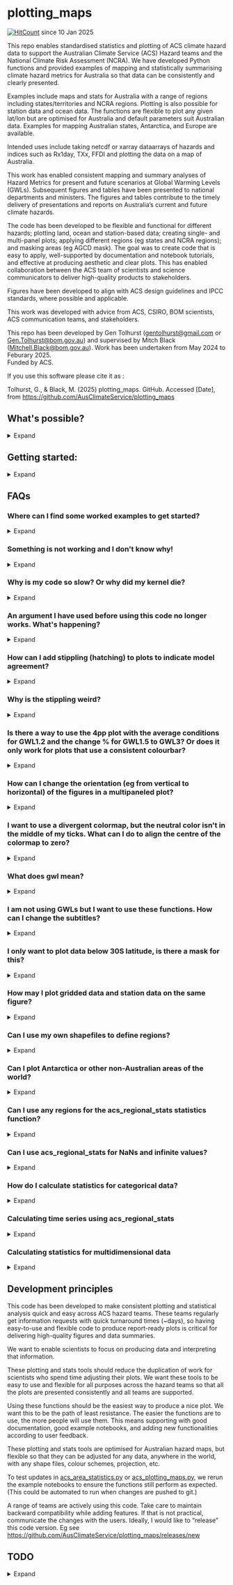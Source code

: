 # plotting_maps

[![HitCount](https://hits.dwyl.com/xenct/AusClimateService/plotting_maps.svg?style=flat-square)](http://hits.dwyl.com/xenct/AusClimateService/plotting_maps) since 10 Jan 2025

This repo enables standardised statistics and plotting of ACS climate hazard data to support the Australian Climate Service (ACS) Hazard teams and the National Climate Risk Assessment (NCRA). We have developed Python functions and provided examples of mapping and statistically summarising climate hazard metrics for Australia so that data can be consistently and clearly presented.

Examples include maps and stats for Australia with a range of regions including states/territories and NCRA regions. Plotting is also possible for station data and ocean data. The functions are flexible to plot any given lat/lon but are optimised for Australia and default parameters suit Australian data. Examples for mapping Australian states, Antarctica, and Europe are available.

Intended uses include taking netcdf or xarray dataarrays of hazards and indices such as Rx1day, TXx, FFDI and plotting the data on a map of Australia. 

This work has enabled consistent mapping and summary analyses of Hazard Metrics for present and future scenarios at Global Warming Levels (GWLs). Subsequent figures and tables have been presented to national departments and ministers. The figures and tables contribute to the timely delivery of presentations and reports on Australia’s current and future climate hazards.

The code has been developed to be flexible and functional for different hazards; plotting land, ocean and station-based data; creating single- and multi-panel plots; applying different regions (eg states and NCRA regions); and masking areas (eg AGCD mask). The goal was to create code that is easy to apply, well-supported by documentation and notebook tutorials, and effective at producing aesthetic and clear plots. This has enabled collaboration between the ACS team of scientists and science communicators to deliver high-quality products to stakeholders.

Figures have been developed to align with ACS design guidelines and IPCC standards, where possible and applicable.

This work was developed with advice from ACS, CSIRO, BOM scientists, ACS communication teams, and stakeholders.

This repo has been developed by Gen Tolhurst (gentolhurst@gmail.com or Gen.Tolhurst@bom.gov.au) and supervised by Mitch Black (Mitchell.Black@bom.gov.au). Work has been undertaken from May 2024 to Feburary 2025.\
Funded by ACS.

If you use this software please cite it as :

Tolhurst, G., & Black, M. (2025) plotting_maps. GitHub. Accessed [Date], from https://github.com/AusClimateService/plotting_maps

## What's possible?

<details>
 <summary> Expand </summary>
 
### [acs_plotting_maps.py](https://github.com/AusClimateService/plotting_maps/blob/main/acs_plotting_maps.py) for plots
 
There are many possibilities built into this function. ```plot_acs_hazard``` is the single plot function. Multiple plots can be made in the same figure using ```plot_acs_hazard_2pp```, ```plot_acs_hazard_3pp```, ```plot_acs_hazard_4pp```, and ```plot_acs_hazard_1plus3```; these multi-panel plots have the same functionalities as the single plot function.

To access docstrings and learn about input arguments, use ```plot_acs_hazard?```. This will describe each parameter you can give to the function to customise your plot.

 - Basic usage: Single plot of Australia eg temperature [minimal_plotting_example_tx.ipynb](https://github.com/AusClimateService/plotting_maps/blob/main/example_notebooks/minimal_plotting_example_tx.ipynb),  [story_map_plots.ipynb](https://github.com/AusClimateService/plotting_maps/blob/main/reports/story_map_plots.ipynb) and [acs_plotting_maps_examples.ipynb](https://github.com/AusClimateService/plotting_maps/blob/main/example_notebooks/acs_plotting_maps_examples.ipynb)
<img src="https://github.com/AusClimateService/plotting_maps/blob/main/figures/Maximum-Temperature-of-Hottest-Heatwave.png" width="300">

 - Plot ocean data: Plots of ocean data eg marine heat waves [story_map_plots.ipynb](https://github.com/AusClimateService/plotting_maps/blob/main/reports/story_map_plots.ipynb), [acs_plotting_maps_examples.ipynb](https://github.com/AusClimateService/plotting_maps/blob/main/example_notebooks/acs_plotting_maps_examples.ipynb), and  [Climate_and_hazards_report](https://github.com/AusClimateService/plotting_maps/blob/main/reports/Climate_and_hazards_report.ipynb)
<img src="https://github.com/AusClimateService/plotting_maps/blob/main/figures/story_map_plots/story_map_plots_MHWduration_gwl12.png" width="300">

 - Plot data from anywhere in the world eg Antarctica or Europe [FAQ_example_antarctica.ipynb](https://github.com/AusClimateService/plotting_maps/blob/main/example_notebooks/FAQ_example_antarctica.ipynb)

<img src="https://github.com/user-attachments/assets/12e113ca-efd7-4147-9f97-446e7f0a4da2" width="600">

<img src="https://github.com/user-attachments/assets/7e75cccc-b6d4-449c-a1ce-c118696dbee8" width="600">

- Plot atmospheric data above ocean and land, for example, Tropical Cyclones [FAQ_example_TCs.ipynb](https://github.com/AusClimateService/plotting_maps/blob/main/example_notebooks/FAQ_example_TCs.ipynb)

<img src="https://github.com/AusClimateService/plotting_maps/blob/main/figures/Frequency-of-tropical-cyclones.png" width="600">


 - Plot stations data: Single plot of station data eg coastal flooding [acs_plotting_maps_examples.ipynb](https://github.com/AusClimateService/plotting_maps/blob/main/example_notebooks/acs_plotting_maps_examples.ipynb), [multi_plots](https://github.com/AusClimateService/plotting_maps/blob/main/example_notebooks/multi_plots.ipynb) and [Climate_and_hazards_report](https://github.com/AusClimateService/plotting_maps/blob/main/reports/Climate_and_hazards_report.ipynb)

<img src="https://github.com/AusClimateService/plotting_maps/blob/main/figures/ch_report/Change-in-frequency-of-coastal-flood-days.png" width="300">
  
 - Plot multiple data types in one figure. Gridded data and station data can be plotted on the same plot: eg ocean data and station data (station and gridded data on the same plot) [minimal_plotting_example_station.ipynb]((https://github.com/AusClimateService/plotting_maps/blob/main/example_notebooks/minimal_plotting_example_station.ipynb)

<img src="https://github.com/user-attachments/assets/c4ae7738-4eb8-4e49-865e-32440f13cd0f" width="300">

 - Plot categorical data: Single plot of categorical data eg [aridity](https://github.com/AusClimateService/plotting_maps/blob/main/example_notebooks/minimal_plotting_example_ai.ipynb) and [aridity or fire climate classes](https://github.com/AusClimateService/plotting_maps/blob/main/example_notebooks/plotting_and_stats_examples.ipynb)
 - Plot categorical data with stippling: Single plot of hazard data with stippling eg [multi_plots](https://github.com/AusClimateService/plotting_maps/blob/main/example_notebooks/multi_plots.ipynb), [Fire climate classes](https://github.com/AusClimateService/plotting_maps/blob/main/reports/fire_climate_classes_projections.ipynb)
![Fire-climate-classes-and-shift](https://github.com/user-attachments/assets/606762e1-d9f5-41a7-8df4-1f089f2c8596)

 - Mask remote data sparse regions of Australia using agcd_mask. Particularly for maps that depend on *in situ* rainfall observations. See issue https://github.com/AusClimateService/plotting_maps/issues/28, [story_map_plots.ipynb](https://github.com/AusClimateService/plotting_maps/blob/main/reports/story_map_plots.ipynb) and [Climate_and_hazards_report](https://github.com/AusClimateService/plotting_maps/blob/main/reports/Climate_and_hazards_report.ipynb).
<img src="https://github.com/user-attachments/assets/4c7f497f-28ac-40b5-b529-5f09f6baad3a" width="300">

 - Plot a selected region: Single plot of single state/region [acs_plotting_maps_examples.ipynb](https://github.com/AusClimateService/plotting_maps/blob/main/example_notebooks/acs_plotting_maps_examples.ipynb). Note that these visualisations are not yet optimised https://github.com/AusClimateService/plotting_maps/issues/35
<img src="https://github.com/user-attachments/assets/f169f00b-3513-4a51-a05f-32341fafa434" width="300">

 - Plot a selection of regions: Single plot of multiple selected regions [acs_plotting_maps_examples.ipynb](https://github.com/AusClimateService/plotting_maps/blob/main/example_notebooks/acs_plotting_maps_examples.ipynb). Note that these visualisations are not yet optimised https://github.com/AusClimateService/plotting_maps/issues/35
<img src="https://github.com/user-attachments/assets/c200a1d9-fb28-4d82-8ce4-ca6d7ad325f1" width="300">
   
 - Plot only data below particular latitude [Climate_and_hazards_report](https://github.com/AusClimateService/plotting_maps/blob/main/reports/Climate_and_hazards_report.ipynb) and [FAQ_example_crop_mask.ipynb](https://github.com/AusClimateService/plotting_maps/blob/main/example_notebooks/FAQ_example_crop_mask.ipynb)
<img src="https://github.com/user-attachments/assets/0adf46a9-ef9c-4c40-960e-c005323bff0e" width="300">

 - Plot multi-panelled plots with shared colour bars for multiple future global warming levels (GWLs). For example, `plot_acs_hazard_4pp` and `plot_acs_hazard_1plus3` are both four-panel plots for gwl1.2, gwl1.5, gwl2.0, and gwl3.0.  `plot_acs_hazard_1plus3` plots the first (gwl1.2) panel as the baseline and the subsequent 3 gwls as anomalies from this baseline. [Multiplots examples](https://github.com/AusClimateService/plotting_maps/blob/main/example_notebooks/multi_plots.ipynb), [Climate_and_hazards_report](https://github.com/AusClimateService/plotting_maps/blob/main/reports/Climate_and_hazards_report.ipynb), [ncra_briefing_plots](https://github.com/AusClimateService/plotting_maps/blob/main/reports/ncra_briefing_plots.ipynb), [fire_climate_classes_projections](https://github.com/AusClimateService/plotting_maps/blob/main/reports/fire_climate_classes_projections.ipynb)
  ![Average-daily-maximum-temperature](https://github.com/user-attachments/assets/05e67c12-a6d5-478d-a088-7af5c6eaaadd)

 - All the above functionality is available in multi-panelled plots. Functions exist for 1, 2, 3, and 4-panelled plots in vertical or horizontal orientations eg [multi_plots](https://github.com/AusClimateService/plotting_maps/blob/main/example_notebooks/multi_plots.ipynb). (also 2-by-2 “square” for 4pp) The hazard plotting function eg `plot_acs_hazard_4pp` for four-panelled-plots is constructed using helper functions

 - Plot any arrangement of m x n plots using `plot_acs_hazard_multi`. This function can cope with missing subplots. [multi_plots.ipynb](https://github.com/AusClimateService/plotting_maps/blob/main/example_notebooks/multi_plots.ipynb)
<img src="https://github.com/user-attachments/assets/198ac8cf-a842-484f-9e6d-69d8ff68c153" width="300">


**Limitations**

See active and past issues https://github.com/AusClimateService/plotting_maps/issues

-	Region shapefiles with many regions (eg LGAs) are very slow to load (big regions, like states, are ok)
-	Stippling can be weird when the mask has fuzzy edges (ie data is noisy), the stippling can get confused about what should be stippled and what shouldn’t be and may put hatches where there shouldn’t be hatches. (problem with `contour`). This is a problem with stippling for fire climate classes, to overcome this, I coarsened the mask to a larger grid see [multi_plots](https://github.com/AusClimateService/plotting_maps/blob/main/example_notebooks/multi_plots.ipynb), [Fire climate classes](https://github.com/AusClimateService/plotting_maps/blob/main/reports/fire_climate_classes_projections.ipynb)
-	Setting `contourf=True` to smoothly plot your gridded data can cause errors for particular data and particular projections. This is a known issue with `contourf`, be careful if you use it (check with `contour=False` plots). `contour` and `contourf` are quite slow to calculate for noisy high-resolution data. (see issue https://github.com/AusClimateService/plotting_maps/issues/10)
-	Specifying tick_labels for non-categorical data produces unexpected results. The tick_labels argument is designed to label categorical data. It might be misunderstood to allow for labelling only major ticks or for labelling data with the units on the tick labels. Be aware of this. Possibly could change the functionality, if desired. (see issue https://github.com/AusClimateService/plotting_maps/issues/7)


### Colours and design
 
Using suggested colormaps and scales will improve the consistency across teams producing similar variables. This will support comparison across different plots.

Most colours have been tested for common red-green colorblindness eg Deuteranopia. [Coblis](https://www.color-blindness.com/coblis-color-blindness-simulator/) is a handy tool to understand what your plots look like with a range of colorblind types.

Colorscales follow [IPCC design principles](https://www.ipcc.ch/site/assets/uploads/2022/09/IPCC_AR6_WGI_VisualStyleGuide_2022.pdf) and [ACS design guide (internal BOM document)](https://bom365-my.sharepoint.com/:w:/g/personal/amy_walsh_bom_gov_au/EU0i7YY8nlNHrFo3shk35nwBbl-0A4gFqG9QyxKajo2l1A). Subject matter experts gave guidance on common colourscales used in their field.
ACS has specific guidelines on figure layout and text label sizes etc.

We have provided dictionaries with suggested region shapefiles, cmap colormaps, and tick intervals. Using the recommended items may help make plotting between users more consistent, but if they are not fit for your purpose, you may specify whatever you like.

Below are suggested colormaps matched with possible variables to plot.  This includes color maps for the total amount and anomalies. They are stored as `cmap_dict` in the `acs_plotting_maps` module.

<img src="https://github.com/AusClimateService/plotting_maps/blob/main/colormaps_aus_maps.png" width="300">

### [acs_area_statistics.py](https://github.com/AusClimateService/plotting_maps/blob/main/acs_area_statistics.py) for area statistics

This module enables calculating a range of statistics for areas defined by shapefiles, including area averages. It is best used for reducing 2D maps into a table of summary statistics for each region or state. The function can be used for more dimensions (eg, lat, lon, time, model) but may be slow and memory intensive depending on the size of the data and the number of regions.  

 - Statistics available include 'mean', 'median', 'min', 'max', 'mode', 'sum', 'std', 'var', 'proportions', 'p10', and 'p90' (any pxx where xx is between 0 and 100).
 - Here's a [verbose example](https://github.com/AusClimateService/plotting_maps/blob/main/example_notebooks/area_statistics_example.ipynb) of using the function.
![image](https://github.com/user-attachments/assets/d76837e9-cac5-4b24-89a5-a64d7781759c)

 - The function works for continuous and numerical variables eg [rainfall](https://github.com/AusClimateService/plotting_maps/blob/main/example_notebooks/minimal_plotting_example_pr.ipynb), [marine heatwaves](https://github.com/AusClimateService/plotting_maps/blob/main/example_notebooks/minimal_plotting_example_ocean.ipynb), [temperature](https://github.com/AusClimateService/plotting_maps/blob/main/example_notebooks/minimal_plotting_example_tx.ipynb)
 - The function also works for calculating stats for [categorical data](https://github.com/AusClimateService/plotting_maps/blob/main/example_notebooks/plotting_and_stats_examples.ipynb), including calculating mode, median (if ordinal), and each category's proportions.
![image](https://github.com/user-attachments/assets/bb62ae57-4cdf-4c41-b41f-f5e6f0ed5338)

 - The function can calculate the area averages for many models individually or across the multi-member ensemble. eg [ensemble-table](https://github.com/AusClimateService/plotting_maps/blob/main/example_notebooks/ensemble-table.ipynb)
![image](https://github.com/user-attachments/assets/c24b0ce4-78a4-493f-a5b0-1c8807eaa284)

 - The function can provide data to visualise as [ensemble heatmaps](https://github.com/AusClimateService/hazards-drought/blob/main/percentiles/plot_percentiles.ipynb)
  ![heatmap](https://github.com/user-attachments/assets/d3731f80-ab9a-4759-a30c-4b16b5881c73)

 - The function can [work with any custom shapefile](https://github.com/AusClimateService/plotting_maps/blob/main/example_notebooks/area_statistics_example_basin_gpkg.ipynb)
 - The function can be used for time series extraction for regions. This can be very memory intensive. For time series extraction for regions, see [FAQ_example_timeseries_stats.ipynb](https://github.com/AusClimateService/plotting_maps/blob/main/example_notebooks/FAQ_example_timeseries_stats.ipynb)

![image](https://github.com/user-attachments/assets/779d1df2-1293-4057-a9ee-79882ef43dbe)

 - The function can be used for multiple models to show the ensemble spread of area averages [FAQ_example_timeseries_stats_for_ensemble_region.ipynb](https://github.com/AusClimateService/plotting_maps/blob/main/example_notebooks/FAQ_example_timeseries_stats_for_ensemble_region.ipynb)
![monthly_ensemble](https://github.com/user-attachments/assets/21d5deab-4dad-40d9-bcee-cde61eff7148)


 
**Limitations**
-	Be careful when working with NaNs and non-finite values. Previous versions of this code could not cope with non-finite values, now the function will mask non-finite values (inf, NaN etc) before calculating statistics. See https://github.com/AusClimateService/plotting_maps/issues/31
-	Calculating area averages with region shapefiles with many regions is very slow (big regions are ok)

### Time Series extraction

For time series extraction for regions, see [FAQ_example_timeseries_stats.ipynb](https://github.com/AusClimateService/plotting_maps/blob/main/example_notebooks/FAQ_example_timeseries_stats.ipynb) and [FAQ_example_timeseries_stats_for_ensemble_region.ipynb](https://github.com/AusClimateService/plotting_maps/blob/main/example_notebooks/FAQ_example_timeseries_stats_for_ensemble_region.ipynb)
 
For time series extraction of point locations see https://github.com/AusClimateService/TimeSeriesExtraction

### Masks

Shapefiles and masks that define regions can be at /g/data/ia39/shapefiles/data and /g/data/ia39/aus-ref-clim-data-nci/shapefiles/masks/.

These shapefiles and masks can be used to outline some selected regions, calculate area statistics, or any other use you like. 

More information on [the Australian Community Reference Climate Data Collection @ NCI shapefile collection](https://github.com/aus-ref-clim-data-nci/shapefiles) is in the readme and example notebooks. These shapefiles are lightly processed from official sources such as the Australian Bureau of Statistics. The shapefiles can be much more precise than we need, so `acs_area_statistics.py` and `acs_plotting_maps.py` automatically simplify the geometries (sometimes from ~1 mm precision) to ~100 m precision. Most climate data is only on the scale of kilometres or tens of kilometres.

You may apply your own shapefiles or masks. You may need to rename some columns so that functions work as intended.

Regions include Australian: 
- Local Government Areas (LGAs),
- State and Territories,
- land boundary,
- Natural Resource Management (NRM) regions,
- river regions,
- broadacre regions, and
- National Climate Risk Assessment (NCRA) regions.

```
dict_keys(['aus_local_gov',
           'aus_states_territories',
           'australia',
           'nrm_regions',
           'river_regions',
           'broadacre_regions',
           'ncra_regions'])
```

### other
 
See the github “issues” https://github.com/AusClimateService/plotting_maps/issues?q=is%3Aissue for some history of added functionality etc.

</details>

## Getting started:

<details>
 <summary> Expand </summary>
 
### Python environment

This code is designed to work with hh5 analysis3-24.04 virtual environment.

In your terminal, this may look like:

```
$ module use /g/data/hh5/public/modules
$ module load conda/analysis3-24.04
```

When starting a new ARE JupyterLab session (https://are.nci.org.au/pun/sys/dashboard/batch_connect/sys/jupyter/ncigadi/session_contexts/new, requires NCI login), selecting the hh5 analysis3-24.04 virtual environment might look like this:

![image](https://github.com/AusClimateService/plotting_maps/assets/45543810/e0d93235-c0a7-4a24-adb5-8bf99f3febe0)

### Access shapefiles
 
This code references shapefiles stored in ```/g/data/ia39/```. You will need to be a member of this project to access the data. Request membership https://my.nci.org.au/mancini/project/ia39

See https://github.com/aus-ref-clim-data-nci/shapefiles for more information on the shapefiles.

Include the projects you need when you start an ARE session. Eg, storage: "gdata/ia39+gdata/hh5+gdata/mn51"

![image](https://github.com/user-attachments/assets/97b5b23d-4d21-45ab-bbc0-feeff5d74388)

### Cloning this repo
 
Before you can ```import acs_plotting_maps``` to use the plotting function ```plot_acs_hazard```, you will need to clone a copy of this repository to your own working directory.

If you are working in your home directory, navigate there:
```
$ cd ~/
```

Else, if you are working elsewhere (eg. scratch or project), specify the path:
```
$ cd /path/to/dir/

$ cd /scratch/PROJECT/USER/

$ cd /g/data/PROJECT/USER/
```

Then, you can clone this repository to access the Python code and notebooks. \
If you want the new directory to be called anything other than "plotting_maps" please replace the final argument with your choice of directory name:
```
$ git clone https://github.com/AusClimateService/plotting_maps.git plotting_maps
```
You will now be able to access the functions, python scripts, and Jupyter notebooks from your user.

### Update to the lastest version of the repo (pull)
 
Navigate to your existing version of the plotting maps repository (if you don't have an existing version, follow the above directions for cloning).

```
$ cd /path/to/dir/plotting_maps
````

Then pull the latest version using git

```
$ git pull
```

### Usage in Jupyter Notebook:
 
See small, easy-to-follow examples here: 
- [https://github.com/AusClimateService/plotting_maps/blob/main/example_notebooks/minimal_plotting_example_pr.ipynb]
- [https://github.com/AusClimateService/plotting_maps/blob/main/example_notebooks/area_statistics_example.ipynb]

Other examples:
- [https://github.com/AusClimateService/plotting_maps/blob/main/example_notebooks/plotting_and_stats_examples.ipynb]
- [https://github.com/AusClimateService/plotting_maps/blob/main/example_notebooks/acs_plotting_maps_examples.ipynb]

1. **Navigate to the directory you cloned to:**
```
cd ~/plotting_maps
```

2. **Import the ACS plotting maps function and dictionaries and Xarray.** 
```python 
from acs_plotting_maps import plot_acs_hazard, cmap_dict, tick_dict, plot_acs_hazard_3pp
import xarray as xr
```

3. **Load some data.** For example, this will load extratropical storm rx5day rainfall
```python
ds = xr.open_dataset("/g/data/ia39/australian-climate-service/test-data/CORDEX-CMIP6/bias-adjustment-input/AGCD-05i/BOM/ACCESS-CM2/historical/r4i1p1f1/BARPA-R/v1-r1/day/pr/pr_AGCD-05i_ACCESS-CM2_historical_r4i1p1f1_BOM_BARPA-R_v1-r1_day_19600101-19601231.nc")
```
This data has three dimensions (time, lon, lat). There is a value for every day from 01-01-1960 to 31-12-1960. We can only plot 2D, so next we will calculate a statistic to summarise the data

4. **Summarise data into a 2D xr.DataArray.** For example, calculate the annual sum:
```python
var="pr"
da = ds.sum(dim="time")[var]
```

5. **Finally, use the plotting function**.\
You will need to specify:
     * the data (and select the variable eg "pr");
     * suitable arguments for the colorbar including cmap, ticks, cbar_label, and cbar_extend;
     * annotations including title, dataset_name, date_range; and
     * where you want the image outfile saved.
   
```python
regions = regions_dict['ncra_regions']
plot_acs_hazard(data = da,
                regions = regions,
                ticks=tick_dict['pr_annual'],
                cbar_label="annual rainfall [mm]",
                cbar_extend="max",
                title = "Rainfall",
                dataset_name = ds_pr.source_id,
                date_range=f"{start} to {end}",
                agcd_mask=True,
                cmap_bad="lightgrey",
                watermark="",
                outfile = "~/figures/out.png");
```
![rainfall_plot](https://github.com/user-attachments/assets/112b3911-1807-4d70-b035-acad148eb96c)

**Plot a three-panel plot**
```python
%%time
from plotting_maps.acs_plotting_maps import plot_acs_hazard_3pp

var = "HWAtx"

ds_gwl12 =xr.open_dataset("/g/data/ia39/ncra/heat/data/HWAtx/bias-corrected/ensemble/GWL-average/HWAtx_AGCD-05i_MME50_ssp370_v1-r1-ACS-QME-AGCD-1960-2022_GWL12.nc")
ds_gwl15 = xr.open_dataset("/g/data/ia39/ncra/heat/data/HWAtx/bias-corrected/ensemble/GWL-average/HWAtx_AGCD-05i_MME50_ssp370_v1-r1-ACS-QME-AGCD-1960-2022_GWL15.nc")
ds_gwl20 = xr.open_dataset("/g/data/ia39/ncra/heat/data/HWAtx/bias-corrected/ensemble/GWL-average/HWAtx_AGCD-05i_MME50_ssp370_v1-r1-ACS-QME-AGCD-1960-2022_GWL20.nc")
ds_gwl30 = xr.open_dataset("/g/data/ia39/ncra/heat/data/HWAtx/bias-corrected/ensemble/GWL-average/HWAtx_AGCD-05i_MME50_ssp370_v1-r1-ACS-QME-AGCD-1960-2022_GWL30.nc")

plot_acs_hazard_3pp(ds_gwl15 = ds_gwl15[var], 
                    ds_gwl20 = ds_gwl20[var],
                    ds_gwl30 = ds_gwl30[var],
                    regions = regions_dict['ncra_regions'],
                    cbar_label=f"Temperature [degC]",
                    title=f"Maximum Temperature of Hottest Heatwave for future warming scenarios", 
                    date_range = "Insert subtitle - should include the date range of the data \nand then the dataset below that", 
                    # baseline = "GWL1.2", 
                    dataset_name= "MME50_ssp370",
                    issued_date=None,
                    watermark="EXPERIMENTAL IMAGE ONLY", 
                    watermark_color="k",
                    cmap = cmap_dict["tasmax"],
                    ticks = np.arange(18,53,2),)
```
![Maximum-Temperature-of-Hottest-Heatwave-for-future-warming-scenarios](https://github.com/user-attachments/assets/6741a325-aac5-44bd-b878-d1aab1dab2ba)


6. **Calculate summary statistics for the range of models.**

```python 
# Import needed packages
from acs_area_statistics import acs_regional_stats, get_regions
regions = get_regions(["ncra_regions", "australia"])
```

For Calculating the NCRA region stats, we want to compare the regional averages based on different models, eg what is the regional mean value from the coolest/driest model realisation, what is the mean, what is the regional mean from the hottest/wettest model for this, we want ds to have the 10th, median and 90th percentile values from each model, then we can find the range of the models and the MMM.

```python
# calculate the stats using the acs_region_fractional_stats function
# Find the min, mean, max value for each region

ds = xr.open_dataset(filename)
mask_frac = regions.mask_3D_frac_approx(ds)
dims = ("lat", "lon",)
how = ["min", "mean", "max"]

da_summary = acs_regional_stats(ds=ds, infile = filename, mask=mask_frac, dims = dims, how = how,)
da_summary.to_DateFrame()

```

The dataframe will be saved to: ```infile.replace(".nc", f"_summary-{'-'.join(how)}_ncra-regions.csv"```

For example only, this would make a dataframe in this format:

|   region | abbrevs   | names                   |   pr_min |   pr_mean |   pr_max |
|---------:|:----------|:------------------------|---------:|----------:|---------:|
|        0 | VIC       | Victoria                |  415.729 |   909.313 |  3005.45 |
|        1 | NT        | Northern Territory      |  397.385 |   941.405 |  3934.81 |
|        2 | TAS       | Tasmania                |  555.644 |  1760.66  |  4631.81 |
|        3 | SA        | South Australia         |  284.455 |   575.952 |  1413.98 |
|        4 | NSW       | New South Wales & ACT   |  294.329 |   768.1   |  3440.04 |
|        5 | WAN       | Western Australia North |  123.651 |   921.906 |  3470.24 |
|        6 | WAS       | Western Australia South |  249.566 |   545.317 |  1819.89 |
|        7 | SQ        | Queensland South        |  287.613 |   584.155 |  1654.74 |
|        8 | NQ        | Queensland North        |  264.447 |   766.444 |  7146.55 |
|        9 | AUS       | Australia               |  123.614 |   742.735 |  7146.55 |
</details>

## FAQs
### Where can I find some worked examples to get started?
<details>
 <summary> Expand </summary>
 
I have collected [example notebooks](https://github.com/AusClimateService/plotting_maps/tree/main/example_notebooks) which contain examples of creating plots with a variety of hazards and using a range of functionalities available.

Notebooks used to make plots for specific requests and reports can be found under [reports](https://github.com/AusClimateService/plotting_maps/tree/main/reports). These are good references for the range of plots we can create using these functions and you are welcome to look through them and copy code you like. 

For minimal plotting and statistics examples:
* Aridity example [minimal_plotting_example_ai.ipynb](https://github.com/AusClimateService/plotting_maps/blob/main/example_notebooks/minimal_plotting_example_ai.ipynb)
* Plotting ocean data [minimal_plotting_example_ocean.ipynb](https://github.com/AusClimateService/plotting_maps/blob/main/example_notebooks/minimal_plotting_example_ocean.ipynb)
* Precipitation example [minimal_plotting_example_pr.ipynb](https://github.com/AusClimateService/plotting_maps/blob/main/example_notebooks/minimal_plotting_example_pr.ipynb)
* Coastal station data example [minimal_plotting_example_station.ipynb](https://github.com/AusClimateService/plotting_maps/blob/main/example_notebooks/minimal_plotting_example_station.ipynb)
* Temperature hazard example [minimal_plotting_example_tx.ipynb](https://github.com/AusClimateService/plotting_maps/blob/main/example_notebooks/minimal_plotting_example_tx.ipynb)

For a large range of examples showcasing a range of functionalities:
* [acs_plotting_maps_examples.ipynb](https://github.com/AusClimateService/plotting_maps/blob/main/example_notebooks/acs_plotting_maps_examples.ipynb)

Statistic examples:
* Basic example of acs_regional_stats [area_statistics_example.ipynb](https://github.com/AusClimateService/plotting_maps/blob/main/example_notebooks/area_statistics_example.ipynb)
* Region and ensemble member mean table for NCRA regions [ensemble-table.ipynb](https://github.com/AusClimateService/plotting_maps/blob/main/example_notebooks/ensemble-table.ipynb)
* Extracting regionally averaged time series from many years of daily data [FAQ_example_timeseries_stats.ipynb](https://github.com/AusClimateService/plotting_maps/blob/main/example_notebooks/FAQ_example_timeseries_stats.ipynb)
* Comparing time series from an ensemble [FAQ_example_timeseries_stats_for_ensemble_region.ipynb](https://github.com/AusClimateService/plotting_maps/blob/main/example_notebooks/FAQ_example_timeseries_stats_for_ensemble_region.ipynb) 
* Using acs_regional_stats to calculate area averages with custom regions [area_statistics_example_basin_gpkg.ipynb](https://github.com/AusClimateService/plotting_maps/blob/main/example_notebooks/area_statistics_example_basin_gpkg.ipynb)

</details>

### Something is not working and I don't know why!
<details>
 <summary> Expand </summary>
 
Here are some common suggestions for troubleshooting: 
 
 *	see “getting started” above and make sure you have followed all the instructions
 *	Check you are using the right venv. This code is designed to work with hh5 analysis3-24.04 virtual environment.
 *	Restart the kernel and rerun all cells from start. Especially if you have made a variety of modifications, you may have renamed a function/variable.
 *	If python can't find the module, check you have the .py module in your working directory. If not cd to the directory with the module.
 *	Make sure you have requested access to all the right gdata projects (eg gdata/ia39)
   
</details>

### Why is my code so slow? Or why did my kernel die?
<details>
 <summary> Expand </summary>

Expected run times are shown in the [example notebooks](https://github.com/AusClimateService/plotting_maps/tree/main/example_notebooks).

Importing acs_plotting_maps may take several seconds to load. This is normal.

NetCDF data files may take several seconds to load. This is normal.

The shapefiles take a while to load and calculate in both plotting and regional averaging scripts. Some of this slowness is unavoidable.

If `plot_acs_hazard` is very slow (multiple minutes), please pull recent changes to the plotting code. New code simplifies the shapefile to speed up plotting calculations from minutes to seconds. Plotting a figure (including multiple panels) should not take more than a minute.

Make sure you request lots of memory and compute resources. For example, I regularly request "Large (7 cpus, 32G mem)" for these notebooks. When calculating area averages for many regions, you will probably need more than this or your kernel will die. The more regions you are averaging, the more memory you need. Current work is investigating how to reduce memory demands for this function.

</details>

### An argument I have used before using this code no longer works. What's happening?
<details>
 <summary> Expand </summary>
 
During development, priorities and requests have changed what the functions needed to do. As a result, there are a few deprecated features and functionalities. Some things that were needed that are now not required:

 *	 “show_logo”, it was initially requested to have an ACS logo in the figures. The comms team now prefers only the copywrite in the bottom
 *	Contour and contourf are generally not recommended now due to errors in plotting and long computational time. They are left in the function because they can be useful for lower resolution data, eg ocean data.
 *	“infile” is not used. The idea was to use this for well-organised data with a consistent DRS to enable a good plot to be made without lots of keyword inputs. The data we have is not organised consistently enough for this.
 *	“regions_dict” in acs_plotting_maps.py made to module very slow to load Shapefiles can take many seconds to load. It is inefficient to load all these regions even when you don’t use them all. This was replaced with a class
 *	“regions” in acs_area_stats had preloaded shapefiles. Shapefiles can take many seconds to load. It is inefficient to load all these regions even when you don’t use them all. This was replaced with “get_regions”
   
```python
 from acs_area_statistics import acs_regional_stats, get_regions
regions = get_regions(["ncra_regions", "australia"])
```

</details>

### How can I add stippling (hatching) to plots to indicate model agreement?
<details>
 <summary> Expand </summary>
 
The plotting scripts can add stippling to the plots using the stippling keyword(s). [Here is a notebook showing examples of using stippling](https://github.com/AusClimateService/plotting_maps/blob/main/example_notebooks/FAQ_example_stippling.ipynb).

You will need to calculate the mask and provide this as a dataarray with "lat" and "lon". The mask must be a True/False boolean mask. It does not have to be the same resolution as the underlying data (you may wish to coarsen the mask if the underlying data is high-resolution and noisy).

See [this link](https://github.com/AusClimateService/plotting_maps/issues/2) for a brief example of applying stippling.

For the multi-panel plots, you can give a mask for each of the plots eg see [fire_climate_classes_projections.ipynb](https://github.com/AusClimateService/plotting_maps/blob/main/reports/fire_climate_classes_projections.ipynb) (you may ignore the "coarsen..." this is needed so smooth out the fuzzy edges of the fire climate classes). In this

Your function will look something like this:
```python
plot_acs_hazard_4pp(ds_gwl12=ds_gwl12[var],
                    ds_gwl15=ds_gwl15[var],
                    ds_gwl20=ds_gwl20[var],
                    ds_gwl30=ds_gwl30[var],
                    stippling_gwl12=stippling_gwl12,
                    stippling_gwl15=stippling_gwl15,
                    stippling_gwl20=stippling_gwl20,
                    stippling_gwl30=stippling_gwl30,
                    regions = regions,
                    title = "Fire Climate Classes",
                    # figsize=(7,2),
                    # baseline="GWL1.2",
                    cmap = cmap_dict["fire_climate"],
                    ticks = tick_dict["fire_climate_ticks"],
                    tick_labels = ["Tropical\nSavanna","Arid grass \n& woodland","Wet Forest","Dry Forest","Grassland",],
                    cbar_label = "classes",
                    dataset_name = "BARPA MRNBC-ACGD",
                    watermark="",
                    orientation="horizontal",
                    issued_date="",
                    );
```

</details>

### Why is the stippling weird?
<details>
 <summary> Expand </summary>
 
You may need to check that the stippling is in the areas you expect it to be. A bug in contourf causes the stippling to get confused when plotting noisy high-resolution mask. If that is the case, I recommend coarsening the stippling mask 
E.g. 
new_stippling_mask =  stippling_mask.coarsen(lat=2, boundary="pad").mean().coarsen(lon=2, boundary="pad").mean()>0.4

(full example here https://github.com/AusClimateService/plotting_maps/blob/main/reports/fire_climate_classes_projections.ipynb)

</details>

### Is there a way to use the 4pp plot with the average conditions for GWL1.2 and the change % for GWL1.5 to GWL3? Or does it only work for plots that use a consistent colourbar?
<details>
 <summary> Expand </summary>
 
`plot_acs_hazard_1plus3` is a specific version of the plotting function to address this situation. While `plot_acs_hazard_4pp` assumes a shared colorbar and scale for all four maps, `plot_acs_hazard_1plus3` provides additional key word arguments to define a separate colorbar and scale for the first plot (as a baseline), while the last three figures share a different colorbar and scale.  

See example here: [FAQ_example_4pp_1plus3.ipynb](https://github.com/AusClimateService/plotting_maps/blob/main/example_notebooks/FAQ_example_4pp_1plus3.ipynb)

```python
from acs_plotting_maps import *
import xarray as xr
import numpy as np
import pandas as pd
import matplotlib.pyplot as plt
import cartopy.crs as ccrs
from matplotlib import colors, cm

regions = regions_dict['ncra_regions']

var = "TXm"

# "current" with absolute values
ds_gwl12 = xr.open_dataset(f"/g/data/ia39/ncra/heat/data/{var}/bias-corrected/ensemble/GWL-average/{var}_AGCD-05i_MME50_ssp370_v1-r1-ACS-QME-AGCD-1960-2022_GWL12.nc")
# "future" with anomalies/change values
ds_gwl15 = xr.open_dataset(f"/g/data/ia39/ncra/heat/data/{var}/bias-corrected/ensemble/GWL-change/{var}_AGCD-05i_MME50_ssp370_v1-r1-ACS-QME-AGCD-1960-2022_GWL15-GWL12-change.nc")
ds_gwl20 = xr.open_dataset(f"/g/data/ia39/ncra/heat/data/{var}/bias-corrected/ensemble/GWL-change/{var}_AGCD-05i_MME50_ssp370_v1-r1-ACS-QME-AGCD-1960-2022_GWL20-GWL12-change.nc")
ds_gwl30 = xr.open_dataset(f"/g/data/ia39/ncra/heat/data/{var}/bias-corrected/ensemble/GWL-change/{var}_AGCD-05i_MME50_ssp370_v1-r1-ACS-QME-AGCD-1960-2022_GWL30-GWL12-change.nc")

plot_acs_hazard_1plus3(ds_gwl12=ds_gwl12[var],
                       gwl12_cmap=cmap_dict["tasmax"],
                       gwl12_cbar_extend= "both",
                       gwl12_cbar_label= "temperature [\N{DEGREE SIGN}C]",
                       gwl12_ticks= np.arange(8,43,2),
                       ds_gwl15=ds_gwl15[var],
                       ds_gwl20=ds_gwl20[var],
                       ds_gwl30=ds_gwl30[var],
                       regions = regions,
                       title = "Average daily maximum temperature",
                       cmap = cmap_dict["tas_anom"],
                       ticks = np.arange(-0.5, 3.1, 0.5),
                       cbar_label = "change in temperature [\N{DEGREE SIGN}C]",
                       watermark="",
                       orientation="horizontal",
                       issued_date="",
                       vcentre=0,
                       outfile = "figures/FAQ_example_1plus3.png",
                       )
```

</details>

### How can I change the orientation (eg from vertical to horizontal) of the figures in a multipaneled plot?
<details>
 <summary> Expand </summary>
 
For multi-panelled plots, we have provided a keyword `orientation` to easily change `"vertical"` stacked plots to `"horizontal"` aligned subplots. For four panelled plots there is also a `"square"` option for a 2-by-2 arrangement. 

These options specify the axes grid, figsize, and location of titles etc.

See [FAQ_example_orientation.ipynb](https://github.com/AusClimateService/plotting_maps/blob/main/example_notebooks/FAQ_example_orientation.ipynb) for an example.
</details>


### I want to use a divergent colormap, but the neutral color isn't in the middle of my ticks. What can I do to align the centre of the colormap to zero?
<details>
 <summary> Expand </summary>
 
When we plot anomalies, it is best to use divergent colormaps. However, some climate change signals are highly skewed or only in one direction. For example, heat hazards are nearly always increasing. To use divergent colormaps, but not waste space in the color scale on large cool anomalies, we can use the "vcentre" key word to centre the neutral centre of the colormap at zero, but only show relevant ticks on the scale.

See this notebook for an example: [FAQ_example_vcentre.ipynb](example_notebooks/FAQ_example_vcentre.ipynb)

</details>

### What does gwl mean?
<details>
 <summary> Expand </summary>
 
GWL describe global warming levels. These are 20 year periods centred on the year when a climate model is projected to reach a specified global surface temperature above the pre-industrial era. Global climate models reach these temperature thresholds at different years.

For example, the Paris Agreement (2012) refers to global warming levels in its aims:

“…to strengthen the global response to the threat of climate change by keeping a global temperature rise this century well below 2 degrees Celsius above pre-industrial levels and to pursue efforts to limit the temperature increase even further to 1.5 degrees Celsius.”

Find more information here https://github.com/AusClimateService/gwls

The plotting functions have been designed to accommodate present and future global warming levels. This is indicated by argument names containing "gwl12", "gwl15", "gwl20", "gwl30". If you want to use the function for other time periods or scenarios, you can still use these functions. The functions will work for any data in the right format (eg 2D xarray data array with lat and lon).

</details>

### I am not using GWLs but I want to use these functions. How can I change the subtitles?
<details>
 <summary> Expand </summary>
 
The plotting functions have been designed to accommodate present and future global warming levels. This is indicated by argument names containing "gwl12", "gwl15", "gwl20", "gwl30". If you want to use the function for other time periods or scenarios, you can still use these functions. The functions will work for any data in the right format (eg 2D xarray data array with lat and lon).

You can use `subplot_titles` to provide a list of titles for each subplot in your figure. You may also use this to suppress the default subplot titles, or label the plots differently.

This example shows the subplot_title being renamed for sea level rise increments instead of GWLs: [FAQ_example_subplot_titles.ipynb](https://github.com/AusClimateService/plotting_maps/blob/main/example_notebooks/FAQ_example_subplot_titles.ipynb)

</details>

### I only want to plot data below 30S latitude, is there a mask for this?
<details>
 <summary> Expand </summary>
 
There is no specific mask for this, but it is easy to adjust your input to achieve this. Here is a notebook to demonstrate [FAQ_example_crop_mask.ipynb](https://github.com/AusClimateService/plotting_maps/blob/main/example_notebooks/FAQ_example_crop_mask.ipynb)

If you just want to plot the data below 30S, you can use ```plot_acs_hazard(data=  ds.where(ds["lat"]<-30)[var] , ...)```
![image](https://github.com/user-attachments/assets/549ccef8-3aed-4dfa-9ee0-c08e225ab386)


You may also like to apply a custom mask to the stats function using "clipped" to only select by a lat lon box:
```
import geopandas as gpd
from glob import glob
from shapely.geometry import box
import regionmask
import xarray as xr
from acs_area_statistics import acs_regional_stats, get_regions

# get the shapefile for australia
PATH = "/g/data/ia39/aus-ref-clim-data-nci/shapefiles/data"
shapefile = "australia"
gdf = gpd.read_file(glob(f"{PATH}/{shapefile}/*.shp")[0]).to_crs("EPSG:4326")

# set your limits
# box(xmin, ymin, xmax, ymax)
clipped = gdf.clip( box(100, -45, 160, -30))

regions = regionmask.from_geopandas(clipped, name= "clipped_shapefile", overlap=True) 

# need some data
filename = "/g/data/ia39/ncra/extratropical_storms/5km/GWLs/lows_AGCD-05i_ACCESS-CM2_ssp370_r4i1p1f1_BOM_BARPA-R_v1-r1_GWL12.nc"
ds = xr.open_dataset(filename, use_cftime = True,)

mask = regions.mask_3D(ds)

# then calculate the stats for this clipped region
dims = ("lat", "lon",)
var="low_freq"
df_summary = acs_regional_stats(ds=ds,var=var, mask=mask, dims = dims, how = ["min", "median", "max"])
df_summary
```

</details>

### How may I plot gridded data and station data on the same figure?
<details>
 <summary> Expand </summary>
 
You can plot gridded data and station data on the same plot if they share the same colorscale and ticks. All you need to do is provide valid `data` and `station_df`. Similarly, this is possible for multipanelled plots. 
 
```python
from acs_plotting_maps import *
import xarray as xr
import numpy as np

regions = regions_dict['ncra_regions']

var="ALT_TRD"
data = xr.open_dataset(f"/g/data/mn51/users/gt3409/sealevel_trend/sealevel_trend_alt_AUS.nc")\
.rename({"LON561_700":"lon","LAT81_160":"lat"}) 
station_df = xr.open_dataset("/g/data/mn51/users/gt3409/sealevel_trend/sealevel_trend_tg_AUS.nc")\
.rename({"LON":"lon", "LAT":"lat"}).to_dataframe()

plot_acs_hazard(data=data[var],
                station_df=station_df,
                regions = regions,
                title = "Sea level trend",
                cmap = cmap_dict["ipcc_slev_div"],
                ticks = np.arange(-2,7,1),
                cbar_label = "sea level trend\n[mm/year]",
                cbar_extend="both",
                watermark="",
               issued_date="",
               mask_not_australia=False,
               mask_australia=True,
               vcentre=0)
```
<img src="https://github.com/user-attachments/assets/0b641920-cc7d-46f1-b928-180a8212770b" width="500">

</details>

### Can I use my own shapefiles to define regions?
<details>
 <summary> Expand </summary>
 
Yes, you can provide any shapefiles you like. Here is an example: [FAQ_example_custom_mask.ipynb](https://github.com/AusClimateService/plotting_maps/blob/main/example_notebooks/FAQ_example_custom_mask.ipynb).

We have provided some helpful Australian regions from /g/data/ia39, but the functions are flexible to take custom regions. [See more about the provided shapefiles here](https://github.com/aus-ref-clim-data-nci/shapefiles/).
You will need to define [regionmask regions](https://regionmask.readthedocs.io/en/stable/notebooks/mask_3D.html) with unique abbreviations and names

You may have region data in other formats. [area_statistics_example_basin_gpkg.ipynb](https://github.com/AusClimateService/plotting_maps/blob/main/example_notebooks/area_statistics_example_basin_gpkg.ipynb) is an example using custom regions defined by a GeoPackage (GPKG). 

</details>

### Can I plot Antarctica or other non-Australian areas of the world?
<details>
 <summary> Expand </summary>
 
Yes, although `acs_plotting_maps` is designed to plot Australian hazard data, the functions are flexible to plot data for any area of the world. 

For example, to plot Antarctica, you must adjust `xlim`, `ylim` and `projection`. In [FAQ_example_antarctica.ipynb](https://github.com/AusClimateService/plotting_maps/blob/main/example_notebooks/FAQ_example_antarctica.ipynb), we use `projection=ccrs.SouthPolarStereo()` for a polar projection as used by the Bureau of Meteorology for Southern Hemisphere maps. Limit the longitude and latitude with `xlim=(-180, 180)` and `ylim=(-90, -60)`. To plot the outline of the Antarctic continent (and other coastlines), set `coastlines = True`.

![Antarctica_sst_climatology](https://github.com/user-attachments/assets/bbdbdf45-173f-4dee-9441-c842b0723dd7)

In a similar way you can Europe by setting `coastlines=True`, `xlim=(-15, 45)`, `ylim=(30, 70)`, and `projection=ccrs.AlbersEqualArea(15, 50)`. See [FAQ_example_antarctica.ipynb](https://github.com/AusClimateService/plotting_maps/blob/main/example_notebooks/FAQ_example_antarctica.ipynb) for the full code to recreate this plot.

![Europe-sst_climatology](https://github.com/user-attachments/assets/ae0e52dd-240f-4438-9dcb-26951ed51ea6)

</details>


### Can I use any regions for the acs_regional_stats statistics function?
<details>
 <summary> Expand </summary>
 
Yes, provide any mask for your data. Calculation take more memory and time when more regions are provided. For example, 500 local government areas require much more memory than calculating statistics for 10 State areas.

[FAQ_example_custom_mask.ipynb](https://github.com/AusClimateService/plotting_maps/blob/main/example_notebooks/FAQ_example_custom_mask.ipynb) describes defining a mask from a shape file then applying the acs_regional_stats function.

Depending on the format of the original shapefile, you may need to preprocess the regions to be in the correct format, for example, defining the names of the names and abbrevs columns, and ensuring unique index.

```python
# you need to rename the "name" column and "abbrevs" column
# have a look at the table and see what makes sense, for example:
name_column = "regionname"
abbr_column = "short_name"

# specify the name of the geopandas dataframe. any str
shapefile_name = "custom_regions"

# update the crs to lats and lons. Some original shapefiles will use northings etc 
gdf =gdf.to_crs(crs = "GDA2020")

# ensure the index has unique values from zero
gdf.index = np.arange(0, len(gdf))

regions= regionmask.from_geopandas(gdf,
                                   names=name_column, 
                                   abbrevs=abbr_column, 
                                   name=shapefile_name,
                                   overlap=True)
```

You may also need to change the CRS to "lat" and "lon". You may also need to create uniqueness by "dissolving" repeated named areas. In [area_statistics_example_basin_gpkg.ipynb](https://github.com/AusClimateService/plotting_maps/blob/main/example_notebooks/area_statistics_example_basin_gpkg.ipynb), the geometries are read from a *.gpkg, the northings/eastings need to be converted to lat and lons, and dissolve is used to create uniquely named regions.

```python
# read in the data for the areas to average across
gdf = gpd.read_file("/g/data/mn51/users/ah7841/NCBLevel2DrainageBasinGroup_gda2020_v01.gpkg")

#convert geometry to lat lon (from northings)
gdf.geometry = gdf.geometry.to_crs(crs = "GDA2020")

# There are duplicated of IDs. Merge geometries with the same IDs
gdf = gdf.dissolve(by="HydroID").reset_index()

# use the geopandas dataframe to make a regionmask object
# you will need to change the names, abbrevs and, name for your custom file. 
regions = regionmask.from_geopandas(gdf, 
                                    names= "Level2Name",
                                    abbrevs= "HydroID",
                                    name="NCBLevel2DrainageBasinGroup_gda2020_v01", 
                                    overlap=True)

# in the case where your shapefile is much more precise than necessary,
# you may simplify the geometries to 0.001 deg lat/lon (~100m) 
regions[["geometry"]] =shapely.simplify(regions[["geometry"]], 0.001)
```

</details>

### Can I use acs_regional_stats for NaNs and infinite values?
<details>
 <summary> Expand </summary>

Be careful when calculating statistics over areas with many missing data. Investigate your own data and make sure that the statistics are still meaningful when the non-finite values are ignored. Depending on your data, consider filling missing data with a value (eg 0) if that results in more representative statistics. 

New update (19 Nov 2024) allows for statistics on NaNs and infinite values by applying the following.

 ```python
    ds[var].values = np.ma.masked_invalid(ds[var].values)
```

Previously, some of the statistics would not work if you had NaNs. eg mean, std, var

</details>

### How do I calculate statistics for categorical data? 
<details>
 <summary> Expand </summary>
 
Different types of data need different tools to summarise the data. For example, some data is not numerical but is defined as a class or category eg ["forest", "grassland", "arid"]. We cannot calculate a `sum` or `mean` of different classes.
Categorical statistics include the `mode` (most common category) and `proportion` (proportion of each category relative to the whole).
If there is an order to the classes eg ["low", "moderate", "high", "extreme"], we can also calculate `min`, `median`, and `max` values.

[plotting_and_stats_examples.ipynb](https://github.com/AusClimateService/plotting_maps/blob/main/example_notebooks/plotting_and_stats_examples.ipynb) shows examples of plotting and calculating statistics of categorical data.

</details>

### Calculating time series using acs_regional_stats
<details>
 <summary> Expand </summary>
 
Although many examples for applying acs_regional_stats use dims=("lat", "lon") to reduce 2D data to regional averages, the function is very flexible. For example, if you have a time dimension, then you can calculate regional averaged (or min/median/max/any stat) time series by excluding the "time" dimension from the dims tuple. This may be very memory intensive depending on your data size, so  request lots of memory if you need to.

[FAQ_example_timeseries_stats_for_ensemble_region.ipynb](https://github.com/AusClimateService/plotting_maps/blob/main/example_notebooks/)

Future development will look to manage memory more effectively.

An example of extracting time series from point locations can be found here: https://github.com/AusClimateService/TimeSeriesExtraction

</details>


### Calculating statistics for multidimensional data
<details>
 <summary> Expand </summary>
 
Use the dims keyword in acs_regional_stats to control which dimensions to calculate statistics.

For example, a dataset has model, time, lat, and lon dimensions.

a) When you use acs_regional_stats to reduce the data with ```dims = ("lat", "lon",)```, the resulting dimensions are ```model, time, region```

```python
# use acs_regional_stats to calculate the regional mean for each model and timestep
da_summary =  acs_regional_stats(ds=ds, var=var, mask = mask, dims = ("lat", "lon",), how = ["mean"],)
```

b) When you use acs_regional_stats to reduce the data with ```dims = ("lat", "lon", "model",)```, the resulting dimensions are ```time, region```

```python
# use acs_regional_stats to calculate the ensemble regional mean for each timestep
da_summary =  acs_regional_stats(ds=ds, var=var, mask = mask, dims = ("lat", "lon", "model",), how = ["mean"],)
```

[FAQ_example_timeseries_stats_for_ensemble_region.ipynb](https://github.com/AusClimateService/plotting_maps/blob/main/example_notebooks/FAQ_example_timeseries_stats_for_ensemble_region.ipynb) shows example of calculating regional means over multidimensional data.

</details>

## Development principles
This code has been developed to make consistent plotting and statistical analysis quick and easy across ACS hazard teams. These teams regularly get information requests with quick turnaround times (~days), so having easy-to-use and flexible code to produce report-ready plots is critical for delivering high-quality figures and data summaries.

We want to enable scientists to focus on producing data and interpreting that information.

These plotting and stats tools should reduce the duplication of work for scientists who spend time adjusting their plots. We want these tools to be easy to use and flexible for all purposes across the hazard teams so that all the plots are presented consistently and all teams are supported.

Using these functions should be the easiest way to produce a nice plot. We want this to be the path of least resistance. The easier the functions are to use, the more people will use them. This means supporting with good documentation, good example notebooks, and adding new functionalities according to user feedback.

These plotting and stats tools are optimised for Australian hazard maps, but flexible so that they can be adjusted for any data, anywhere in the world, with any shape files, colour schemes, projection, etc.

To test updates in [acs_area_statistics.py](https://github.com/AusClimateService/plotting_maps/blob/main/acs_area_statistics.py)  or [acs_plotting_maps.py](https://github.com/AusClimateService/plotting_maps/blob/main/acs_plotting_maps.py), we rerun the example notebooks to ensure the functions still perform as expected. (This could be automated to run when changes are pushed to git.)

A range of teams are actively using this code. Take care to maintain backward compatibility while adding features. If that is not practical, communicate the changes with the users. Ideally, I would like to “release” this code version. Eg see https://github.com/AusClimateService/plotting_maps/releases/new

## TODO
<details>
 <summary> Expand </summary>

See for current issues: https://github.com/AusClimateService/plotting_maps/issues/
 
**Figures to make:**
-	Lightning plot. For the Climate Hazards report, recreate the lightning observations plot using the plot_acs_hazards function so that it is in the consistent format.

**Documentation:**
-	“release” this version of the code as v1.0.0. It is in wide use and care is being taken to keep backward compatibility while adding features. Eg see https://github.com/AusClimateService/plotting_maps/releases/new

**Improve plotting function and axillaries:**
-	If hazard data had consistent file naming practices (DRS) and consistent attribute labels, then the plotting functions could be further automated. At the moment, the data files are named in different patterns, the files might have different names for coordinates (eg “time”, “lat”, “lon”)
-	Create dictionaries for each hazard to enable the automation of figures. Eg, use one keyword to select titles, colormaps and ticks.
-	Possibly automate the scaling of the colourbar to the data limits of the plot. (I am personally against this idea. Let's come up with standard colormaps and colourscales so that all figures of that one variable or hazard have a standard and comparable scale.)\
-	Possibly automate the arrows of the colourbar. (I don’t think the arrows on the colorbar should be determined by the data in the plot, I think they should be only limited by possible physical values of that metric so that all colourbars of that metric are comparable. Determine if you want the arrows to be determined by the plotting data or the metric’s possible physical values.)
-	Use a keyword to make plots appropriate for different uses eg journal, report, powerpoint, poster etc similar to https://seaborn.pydata.org/generated/seaborn.set_context.html
-	Simplify stored shapefiles or masks. Current masks are 1mm precision, this means that calculations with these regions are more intense than necessary. Most climate data is in the order of ~10 km (rarely ~100 m). Simplifying the geometries of the shapefiles can save lots of resources for no loss in results.
-	Improve the aesthetics and proportions of plotting, especially with dataset/date_range/baseline annotations. Design aesthetics were focused on vertical orientations for 4-panel plots without these annotations for a particular report.
-	Improve the aesthetics of plotting select_area. Eg remove boundaries of neighbouring regions (if desired)
-	Forest mask for forested areas. For example, FFDI is not useful in places where there is not connected vegetation/fuel. This is probably particularly for arid desert areas of central Australia. Changes in climate and land use may cause changes over time.
-	Improve colormap for fire climate classes. This colour scheme is not completely colourblind-friendly. Perhaps modify the colours to increase the contrast. 

**New plotting function:**
-	Fully flexible custom n x m grid of plots. At the moment, minor modifications within multiplot are needed to make a custom plot for new layouts. It may be possible to make a function that can take in dimensions and a list of dataarrays to make a figure of many plots. This should use a similar format to the existing multi-panel plots and allow plotting gridded data, station data, stippling, ocean data, etc. (in progress issue #29)

**Stats functions:**
-	Optimise workflow to enable area-averaged time series (stats or just area mean). This function can be very memory intensive. Need to apply a strategy or strategies to reduce memory use. A possible option may be to calculate and save area averages for every year. Saving outputs in annual files is a common practice for climate models. 
-	Calculate statistics along streamlines. Similar to area averages, but for a custom transect. Eg for rivers instead of catchments. Eg issue https://github.com/AusClimateService/plotting_maps/issues/23

</details>

